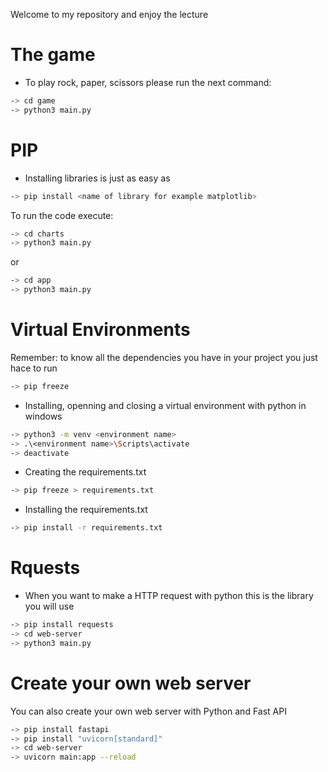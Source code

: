 Welcome to my repository and enjoy the lecture

# The game
* To play rock, paper, scissors please run the next command:
```sh
-> cd game
-> python3 main.py
```

# PIP
* Installing libraries is just as easy as
```sh
-> pip install <name of library for example matplotlib>
```
To run the code execute:
```sh
-> cd charts
-> python3 main.py
```
or
```sh
-> cd app
-> python3 main.py
```

# Virtual Environments
Remember: to know all the dependencies you have in your project
you just hace to run
```sh
-> pip freeze
```

* Installing, openning and closing a virtual environment with python in windows
```sh
-> python3 -m venv <environment name>
-> .\<environment name>\Scripts\activate
-> deactivate
```
* Creating the requirements.txt
```sh
-> pip freeze > requirements.txt
```
* Installing the requirements.txt
```sh
-> pip install -r requirements.txt
```

# Rquests
* When you want to make a HTTP request with python this is the library you will use
```sh
-> pip install requests
-> cd web-server
-> python3 main.py
```

# Create your own web server 
You can also create your own web server with Python and Fast API
```sh
-> pip install fastapi
-> pip install "uvicorn[standard]"
-> cd web-server
-> uvicorn main:app --reload
```